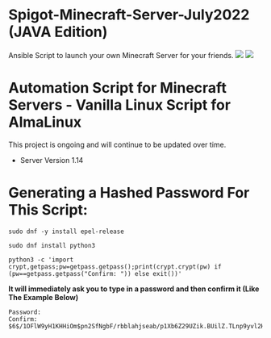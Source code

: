 # Spigot-Minecraft-Server-July2022 (JAVA Edition)
Ansible Script to launch your own Minecraft Server for your friends.
<img src=https://meshpie.com/wp-content/uploads/2020/04/spigot-300x300.png>
<img src=https://www.letstechup.com/wp-content/uploads/2021/10/Minecraft-founder.jpg>

# Automation Script for Minecraft Servers - Vanilla Linux Script for AlmaLinux

This project is ongoing and will continue to be updated over time.
- Server Version 1.14

# Generating a Hashed Password For This Script:
```
sudo dnf -y install epel-release
```
```
sudo dnf install python3
```
```
python3 -c 'import crypt,getpass;pw=getpass.getpass();print(crypt.crypt(pw) if (pw==getpass.getpass("Confirm: ")) else exit())'
```
**It will immediately ask you to type in a password and then confirm it (Like The Example Below)**
```
Password: 
Confirm: 
$6$/1OFlW9yH1KHHiOm$pn2SfNgbF/rbblahjseab/p1Xb6Z29UZik.BUilZ.TLnp9yvl2HViB3fs8XdVteboeioss7o2A4g1IYxw.TFJ/
```
